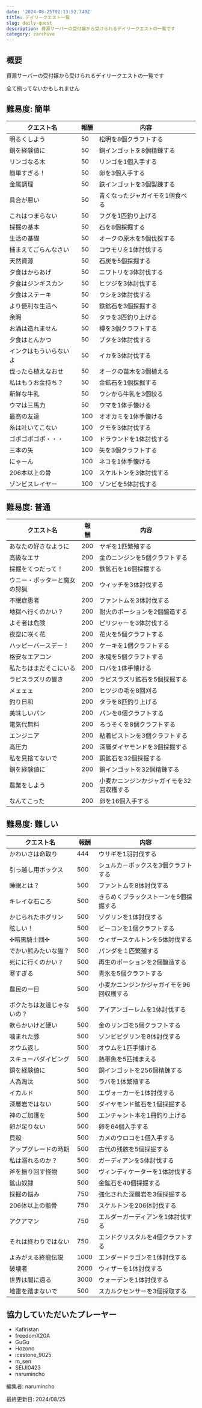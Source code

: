 ```yaml
---
date: '2024-08-25T02:13:52.740Z'
title: デイリークエスト一覧
slug: daily-quest
description: 資源サーバーの受付嬢から受けられるデイリークエストの一覧です
category: zarchive
---
```


## 概要

資源サーバーの受付嬢から受けられるデイリークエストの一覧です

全て揃ってないかもしれません

## 難易度: 簡単

| クエスト名           | 報酬 | 内容                     |
| -------------------- | ---- | ------------------------ |
| 明るくしよう         | 50   | 松明を8個クラフトする     |
| 銅を経験値に         | 50   | 銅インゴットを8個精錬する |
| リンゴなる木         | 50   | リンゴを1個入手する       |
| 簡単すぎる！         | 50   | 卵を3個入手する           |
| 金属調理             | 50   | 鉄インゴットを3個製錬する |
| 具合が悪い           | 50   | 青くなったジャガイモを1個食べる |
| これはつまらない     | 50   | フグを1匹釣り上げる       |
| 採掘の基本           | 50   | 石を8個採掘する           |
| 生活の基礎           | 50   | オークの原木を5個伐採する |
| 捕まえてごらんなさい | 50   | コウモリを1体討伐する     |
| 天然資源             | 50   | 石炭を5個採掘する         |
| 夕食はからあげ       | 50   | ニワトリを3体討伐する     |
| 夕食はジンギスカン   | 50   | ヒツジを3体討伐する       |
| 夕食はステーキ       | 50   | ウシを3体討伐する         |
| より便利な生活へ     | 50   | 鉄鉱石を3個採掘する       |
| 余暇                 | 50   | タラを3匹釣り上げる       |
| お酒は造れません     | 50   | 樽を3個クラフトする       |
| 夕食はとんかつ       | 50   | ブタを3体討伐する         |
| インクはもういらないよ | 50   | イカを3体討伐する         |
| 伐ったら植えなおせ   | 50   | オークの苗木を3個植える   |
| 私はもうお金持ち？   | 50   | 金鉱石を1個採掘する       |
| 新鮮な牛乳           | 50   | ウシから牛乳を3個絞る     |
| ウマは三馬力         | 50   | ウマを1体手懐ける         |
| 最高の友達           | 100  | オオカミを1体手懐ける     |
| 糸は吐いてこない     | 100  | クモを3体討伐する         |
| ゴポゴポゴポ・・・   | 100  | ドラウンドを1体討伐する   |
| 三本の矢             | 100  | 矢を3個クラフトする       |
| にゃーん             | 100  | ネコを1体手懐ける         |
| 206本以上の骨        | 100  | スケルトンを3体討伐する   |
| ゾンビスレイヤー     | 100  | ゾンビを5体討伐する       |

## 難易度: 普通

| クエスト名           | 報酬 | 内容                         |
| -------------------- | ---- | ---------------------------- |
| あなたの好きなように | 200  | ヤギを1匹繁殖する             |
| 高級なエサ           | 200  | 金のニンジンを5個クラフトする |
| 採掘をてつだって！   | 200  | 鉄鉱石を16個採掘する         |
| ウニー・ポッターと魔女の狩猟 | 200  | ウィッチを3体討伐する         |
| 不眠症患者           | 200  | ファントムを3体討伐する       |
| 地獄へ行くのかい？   | 200  | 耐火のポーションを2個醸造する |
| よそ者は危険         | 200  | ピリジャーを3体討伐する       |
| 夜空に咲く花         | 200  | 花火を5個クラフトする         |
| ハッピーバースデー！ | 200  | ケーキを1個クラフトする       |
| 格安なエアコン       | 200  | 氷塊を5個クラフトする         |
| 私たちはまだそこにいる | 200  | ロバを1体手懐ける             |
| ラピスラズリの響き   | 200  | ラピスラズリ鉱石を5個採掘する |
| メェェェ             | 200  | ヒツジの毛を8回刈る           |
| 釣り日和             | 200  | タラを8匹釣り上げる           |
| 美味しいパン         | 200  | パンを8個クラフトする         |
| 電気代無料           | 200  | ろうそくを8個クラフトする     |
| エンジニア           | 200  | 粘着ピストンを3個クラフトする |
| 高圧力               | 200  | 深層ダイヤモンドを3個採掘する |
| 私を見捨てないで     | 200  | 銅鉱石を32個採掘する           |
| 銅を経験値に         | 200  | 銅インゴットを32個精錬する     |
| 農業をしよう         | 200  | 小麦かニンジンかジャガイモを32回収穫する |
| なんてこった         | 200  | 卵を16個入手する               |

## 難易度: 難しい

| クエスト名           | 報酬 | 内容                         |
| -------------------- | ---- | ---------------------------- |
| かわいさは命取り     | 444  | ウサギを1羽討伐する           |
| 引っ越し用ボックス   | 500  | シュルカーボックスを3個クラフトする |
| 睡眠とは？           | 500  | ファントムを8体討伐する       |
| キレイな石ころ       | 500  | きらめくブラックストーンを5個採掘する |
| かじられたホグリン   | 500  | ゾグリンを1体討伐する         |
| 眩しい！             | 500  | ビーコンを1個クラフトする     |
| ✛暗黒騎士団✛        | 500  | ウィザースケルトンを5体討伐する |
| でかい熊みたいな猫？ | 500  | パンダを１匹繁殖する           |
| 死にに行くのかい？   | 500  | 再生のポーションを2個醸造する |
| 寒すぎる             | 500  | 青氷を5個クラフトする         |
| 農民の一日           | 500  | 小麦かニンジンかジャガイモを96回収穫する |
| ボクたちは友達じゃないの？ | 500  | アイアンゴーレムを1体討伐する   |
| 軟らかいけど硬い     | 500  | 金のリンゴを5個クラフトする   |
| 噛まれた豚           | 500  | ゾンビピグリンを8体討伐する   |
| オウム返し           | 500  | オウムを1匹手懐ける           |
| スキューバダイビング | 500  | 熱帯魚を5匹捕まえる           |
| 銅を経験値に         | 500  | 銅インゴットを256個精錬する   |
| 人為淘汰             | 500  | ラバを1体繁殖する             |
| イカルド             | 500  | エヴォーカーを1体討伐する     |
| 深層岩ではない       | 500  | ダイヤモンド鉱石を1個採掘する |
| 神のご加護を         | 500  | エンチャント本を1冊釣り上げる |
| 卵が足りない         | 500  | 卵を64個入手する               |
| 貝殻                 | 500  | カメのウロコを1個入手する     |
| アップグレードの時期 | 500  | 古代の残骸を5個採掘する       |
| 私は溺れるのか？     | 500  | ガーディアンを5体討伐する     |
| 斧を振り回す怪物     | 500  | ヴィンディケーターを1体討伐する |
| 鉱山奴隷             | 500  | 金鉱石を40個採掘する           |
| 採掘の悩み           | 750  | 強化された深層岩を3個採掘する |
| 206体以上の骸骨      | 750  | スケルトンを206体討伐する     |
| アクアマン           | 750  | エルダーガーディアンを1体討伐する |
| それは終わりではない | 750  | エンドクリスタルを4個クラフトする |
| よみがえる終龍伝説   | 1000 | エンダードラゴンを1体討伐する |
| 破壊者               | 2000 | ウィザーを1体討伐する         |
| 世界は闇に還る       | 3000 | ウォーデンを1体討伐する       |
| 地雷を踏まないで     | 500  | スカルクセンサーを3個採取する |

## 協力していただいたプレーヤー

- Kafiristan
- freedomX20A
- GuGu
- Hozono
- icestone_9025
- m_sen
- SEIJI0423
- narumincho

編集者: narumincho

最終更新日: 2024/08/25
